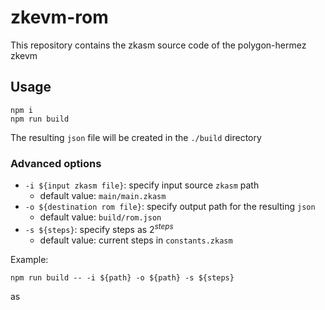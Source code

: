 # zkevm-rom
This repository contains the zkasm source code of the polygon-hermez zkevm

## Usage
````
npm i
npm run build
````
The resulting `json` file will be created in the `./build` directory

### Advanced options
- `-i ${input zkasm file}`: specify input source `zkasm` path
  - default value: `main/main.zkasm`
- `-o ${destination rom file}`: specify output path for the resulting `json`
  - default value: `build/rom.json`
- `-s ${steps}`: specify steps as $2^{steps}$
  - default value: current steps in `constants.zkasm`

Example:
```
npm run build -- -i ${path} -o ${path} -s ${steps}
```

as